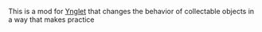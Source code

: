 This is a mod for [Ynglet](https://www.ynglet.com/) that changes
the behavior of collectable objects in a way that makes practice